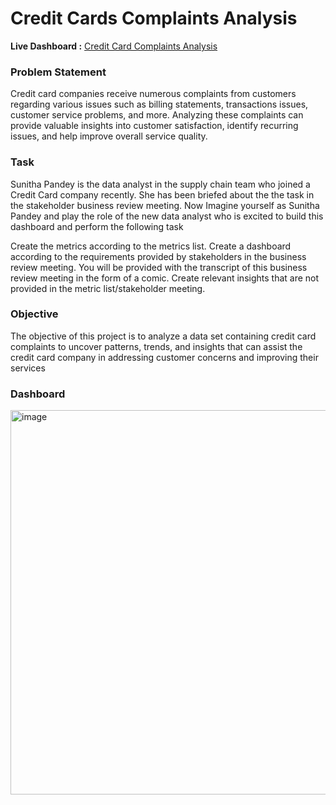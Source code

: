 # Credit Cards Complaints Analysis

**Live Dashboard :** [Credit Card Complaints Analysis](https://public.tableau.com/app/profile/anukriti.singh6110/viz/creditcardproject/CREDITCARDCOMPLAINTS?publish=yes)

### Problem Statement 
Credit card companies receive numerous complaints from customers regarding various issues such as billing statements,  transactions issues, customer service problems, and more. Analyzing these complaints can provide valuable insights into customer satisfaction, identify recurring issues, and help improve overall service quality.

### Task  
Sunitha Pandey is the data analyst in the supply chain team who joined a Credit Card company recently. She has been briefed about the the task in the stakeholder business review meeting. Now Imagine yourself as Sunitha Pandey and play the role of the new data analyst who is excited to build this dashboard and perform the following task

Create the metrics according to the metrics list. Create a dashboard according to the requirements provided by stakeholders in the business review meeting. You will be provided with the transcript of this business review meeting in the form of a comic. Create relevant insights that are not provided in the metric list/stakeholder meeting.

### Objective 
The objective of this project is to analyze a data set containing credit card complaints to uncover patterns, trends, and insights that can assist the credit card company in addressing customer concerns and improving their services

### Dashboard 

 <img width="615" alt="image" src="https://github.com/Anukriti204/Credit_Card_Complaints_Analysis/assets/159823977/09ecf435-5131-4ae6-b0bf-af8fc9f2ef83">






